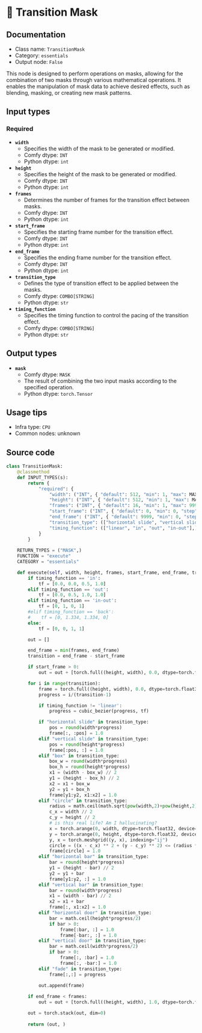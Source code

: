 # 🔧 Transition Mask
## Documentation
- Class name: `TransitionMask`
- Category: `essentials`
- Output node: `False`

This node is designed to perform operations on masks, allowing for the combination of two masks through various mathematical operations. It enables the manipulation of mask data to achieve desired effects, such as blending, masking, or creating new mask patterns.
## Input types
### Required
- **`width`**
    - Specifies the width of the mask to be generated or modified.
    - Comfy dtype: `INT`
    - Python dtype: `int`
- **`height`**
    - Specifies the height of the mask to be generated or modified.
    - Comfy dtype: `INT`
    - Python dtype: `int`
- **`frames`**
    - Determines the number of frames for the transition effect between masks.
    - Comfy dtype: `INT`
    - Python dtype: `int`
- **`start_frame`**
    - Specifies the starting frame number for the transition effect.
    - Comfy dtype: `INT`
    - Python dtype: `int`
- **`end_frame`**
    - Specifies the ending frame number for the transition effect.
    - Comfy dtype: `INT`
    - Python dtype: `int`
- **`transition_type`**
    - Defines the type of transition effect to be applied between the masks.
    - Comfy dtype: `COMBO[STRING]`
    - Python dtype: `str`
- **`timing_function`**
    - Specifies the timing function to control the pacing of the transition effect.
    - Comfy dtype: `COMBO[STRING]`
    - Python dtype: `str`
## Output types
- **`mask`**
    - Comfy dtype: `MASK`
    - The result of combining the two input masks according to the specified operation.
    - Python dtype: `torch.Tensor`
## Usage tips
- Infra type: `CPU`
- Common nodes: unknown


## Source code
```python
class TransitionMask:
    @classmethod
    def INPUT_TYPES(s):
        return {
            "required": {
                "width": ("INT", { "default": 512, "min": 1, "max": MAX_RESOLUTION, "step": 1, }),
                "height": ("INT", { "default": 512, "min": 1, "max": MAX_RESOLUTION, "step": 1, }),
                "frames": ("INT", { "default": 16, "min": 1, "max": 9999, "step": 1, }),
                "start_frame": ("INT", { "default": 0, "min": 0, "step": 1, }),
                "end_frame": ("INT", { "default": 9999, "min": 0, "step": 1, }),
                "transition_type": (["horizontal slide", "vertical slide", "horizontal bar", "vertical bar", "center box", "horizontal door", "vertical door", "circle", "fade"],),
                "timing_function": (["linear", "in", "out", "in-out"],)
            }
        }
    
    RETURN_TYPES = ("MASK",)
    FUNCTION = "execute"
    CATEGORY = "essentials"

    def execute(self, width, height, frames, start_frame, end_frame, transition_type, timing_function):
        if timing_function == 'in':
            tf = [0.0, 0.0, 0.5, 1.0]
        elif timing_function == 'out':
            tf = [0.0, 0.5, 1.0, 1.0]
        elif timing_function == 'in-out':
            tf = [0, 1, 0, 1]
        #elif timing_function == 'back':
        #    tf = [0, 1.334, 1.334, 0]
        else:
            tf = [0, 0, 1, 1]

        out = []

        end_frame = min(frames, end_frame)
        transition = end_frame - start_frame

        if start_frame > 0:
            out = out + [torch.full((height, width), 0.0, dtype=torch.float32, device="cpu")] * start_frame

        for i in range(transition):
            frame = torch.full((height, width), 0.0, dtype=torch.float32, device="cpu")
            progress = i/(transition-1)

            if timing_function != 'linear':
                progress = cubic_bezier(progress, tf)

            if "horizontal slide" in transition_type:
                pos = round(width*progress)
                frame[:, :pos] = 1.0
            elif "vertical slide" in transition_type:
                pos = round(height*progress)
                frame[:pos, :] = 1.0
            elif "box" in transition_type:
                box_w = round(width*progress)
                box_h = round(height*progress)
                x1 = (width - box_w) // 2
                y1 = (height - box_h) // 2
                x2 = x1 + box_w
                y2 = y1 + box_h
                frame[y1:y2, x1:x2] = 1.0
            elif "circle" in transition_type:
                radius = math.ceil(math.sqrt(pow(width,2)+pow(height,2))*progress/2)
                c_x = width // 2
                c_y = height // 2
                # is this real life? Am I hallucinating?
                x = torch.arange(0, width, dtype=torch.float32, device="cpu")
                y = torch.arange(0, height, dtype=torch.float32, device="cpu")
                y, x = torch.meshgrid((y, x), indexing="ij")
                circle = ((x - c_x) ** 2 + (y - c_y) ** 2) <= (radius ** 2)
                frame[circle] = 1.0
            elif "horizontal bar" in transition_type:
                bar = round(height*progress)
                y1 = (height - bar) // 2
                y2 = y1 + bar
                frame[y1:y2, :] = 1.0
            elif "vertical bar" in transition_type:
                bar = round(width*progress)
                x1 = (width - bar) // 2
                x2 = x1 + bar
                frame[:, x1:x2] = 1.0
            elif "horizontal door" in transition_type:
                bar = math.ceil(height*progress/2)
                if bar > 0:
                    frame[:bar, :] = 1.0
                    frame[-bar:, :] = 1.0
            elif "vertical door" in transition_type:
                bar = math.ceil(width*progress/2)
                if bar > 0:
                    frame[:, :bar] = 1.0
                    frame[:, -bar:] = 1.0
            elif "fade" in transition_type:
                frame[:,:] = progress

            out.append(frame)
        
        if end_frame < frames:
            out = out + [torch.full((height, width), 1.0, dtype=torch.float32, device="cpu")] * (frames - end_frame)

        out = torch.stack(out, dim=0)
           
        return (out, )

```
